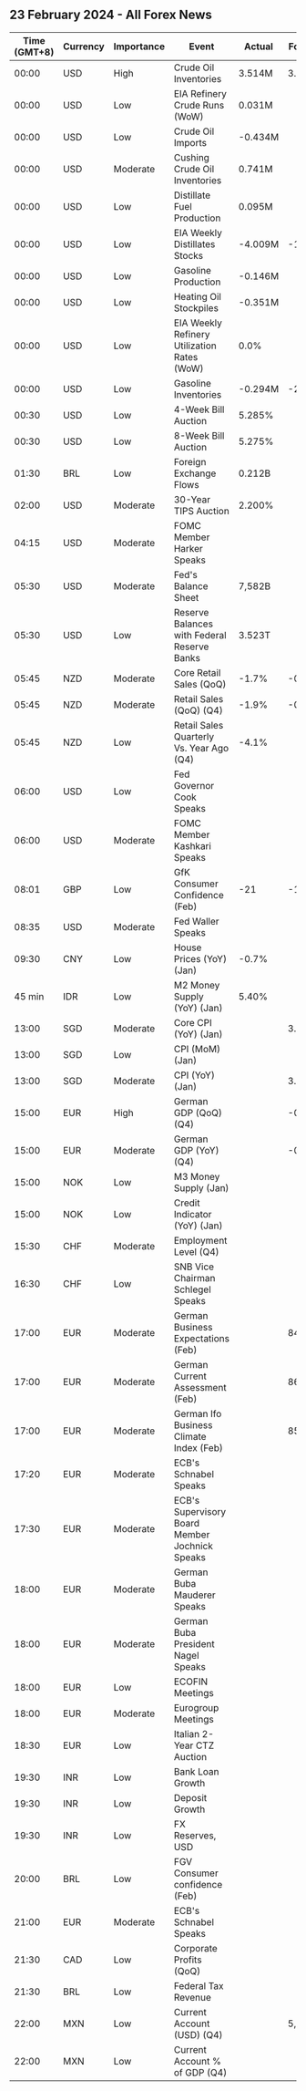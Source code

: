 ## 23 February 2024 - All Forex News

| Time (GMT+8) | Currency | Importance | Event | Actual | Forecast | Previous |
|------|----------|------------|-------|--------|----------|----------|
| 00:00 | USD | High | Crude Oil Inventories | 3.514M | 3.879M | 12.018M |
| 00:00 | USD | Low | EIA Refinery Crude Runs (WoW) | 0.031M |  | -0.298M |
| 00:00 | USD | Low | Crude Oil Imports | -0.434M |  | -1.188M |
| 00:00 | USD | Moderate | Cushing Crude Oil Inventories | 0.741M |  | 0.710M |
| 00:00 | USD | Low | Distillate Fuel Production | 0.095M |  | -0.281M |
| 00:00 | USD | Low | EIA Weekly Distillates Stocks | -4.009M | -1.739M | -1.915M |
| 00:00 | USD | Low | Gasoline Production | -0.146M |  | 0.164M |
| 00:00 | USD | Low | Heating Oil Stockpiles | -0.351M |  | 1.536M |
| 00:00 | USD | Low | EIA Weekly Refinery Utilization Rates (WoW) | 0.0% |  | -1.8% |
| 00:00 | USD | Low | Gasoline Inventories | -0.294M | -2.113M | -3.658M |
| 00:30 | USD | Low | 4-Week Bill Auction | 5.285% |  | 5.280% |
| 00:30 | USD | Low | 8-Week Bill Auction | 5.275% |  | 5.270% |
| 01:30 | BRL | Low | Foreign Exchange Flows | 0.212B |  | 0.321B |
| 02:00 | USD | Moderate | 30-Year TIPS Auction | 2.200% |  | 1.970% |
| 04:15 | USD | Moderate | FOMC Member Harker Speaks |  |  |  |
| 05:30 | USD | Moderate | Fed's Balance Sheet | 7,582B |  | 7,634B |
| 05:30 | USD | Low | Reserve Balances with Federal Reserve Banks | 3.523T |  | 3.537T |
| 05:45 | NZD | Moderate | Core Retail Sales (QoQ) | -1.7% | -0.1% | 0.4% |
| 05:45 | NZD | Moderate | Retail Sales (QoQ) (Q4) | -1.9% | -0.2% | 0.0% |
| 05:45 | NZD | Low | Retail Sales Quarterly Vs. Year Ago (Q4) | -4.1% |  | -3.4% |
| 06:00 | USD | Low | Fed Governor Cook Speaks |  |  |  |
| 06:00 | USD | Moderate | FOMC Member Kashkari Speaks |  |  |  |
| 08:01 | GBP | Low | GfK Consumer Confidence (Feb) | -21 | -18 | -19 |
| 08:35 | USD | Moderate | Fed Waller Speaks |  |  |  |
| 09:30 | CNY | Low | House Prices (YoY) (Jan) | -0.7% |  | -0.4% |
| 45 min | IDR | Low | M2 Money Supply (YoY) (Jan) | 5.40% |  | 3.50% |
| 13:00 | SGD | Moderate | Core CPI (YoY) (Jan) |  | 3.60% | 3.30% |
| 13:00 | SGD | Low | CPI (MoM) (Jan) |  |  | 0.40% |
| 13:00 | SGD | Moderate | CPI (YoY) (Jan) |  | 3.8% | 3.7% |
| 15:00 | EUR | High | German GDP (QoQ) (Q4) |  | -0.3% | -0.1% |
| 15:00 | EUR | Moderate | German GDP (YoY) (Q4) |  | -0.2% | -0.4% |
| 15:00 | NOK | Low | M3 Money Supply (Jan) |  |  | 3,086.4B |
| 15:00 | NOK | Low | Credit Indicator (YoY) (Jan) |  |  | 3.4% |
| 15:30 | CHF | Moderate | Employment Level (Q4) |  |  | 5.465M |
| 16:30 | CHF | Low | SNB Vice Chairman Schlegel Speaks |  |  |  |
| 17:00 | EUR | Moderate | German Business Expectations (Feb) |  | 84.0 | 83.5 |
| 17:00 | EUR | Moderate | German Current Assessment (Feb) |  | 86.7 | 87.0 |
| 17:00 | EUR | Moderate | German Ifo Business Climate Index (Feb) |  | 85.5 | 85.2 |
| 17:20 | EUR | Moderate | ECB's Schnabel Speaks |  |  |  |
| 17:30 | EUR | Moderate | ECB's Supervisory Board Member Jochnick Speaks |  |  |  |
| 18:00 | EUR | Moderate | German Buba Mauderer Speaks |  |  |  |
| 18:00 | EUR | Moderate | German Buba President Nagel Speaks |  |  |  |
| 18:00 | EUR | Low | ECOFIN Meetings |  |  |  |
| 18:00 | EUR | Moderate | Eurogroup Meetings |  |  |  |
| 18:30 | EUR | Low | Italian 2-Year CTZ Auction |  |  | 3.970% |
| 19:30 | INR | Low | Bank Loan Growth |  |  | 20.3% |
| 19:30 | INR | Low | Deposit Growth |  |  | 13.2% |
| 19:30 | INR | Low | FX Reserves, USD |  |  | 617.23B |
| 20:00 | BRL | Low | FGV Consumer confidence (Feb) |  |  | 90.8 |
| 21:00 | EUR | Moderate | ECB's Schnabel Speaks |  |  |  |
| 21:30 | CAD | Low | Corporate Profits (QoQ) |  |  | 4.7% |
| 21:30 | BRL | Low | Federal Tax Revenue |  |  | 231.23B |
| 22:00 | MXN | Low | Current Account (USD) (Q4) |  | 5,000M | 2,628M |
| 22:00 | MXN | Low | Current Account % of GDP (Q4) |  |  | 0.60% |
